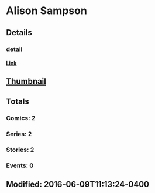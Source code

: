 # Alison   Sampson 
## Details
### detail
#### [Link](http://marvel.com/comics/creators/12870/alison_sampson?utm_campaign=apiRef&utm_source=225578a89fc76f3d20fbffda5d17a88d)
## [Thumbnail](http://i.annihil.us/u/prod/marvel/i/mg/b/40/image_not_available.jpg)
## Totals
### Comics: 2
### Series: 2
### Stories: 2
### Events: 0
## Modified: 2016-06-09T11:13:24-0400